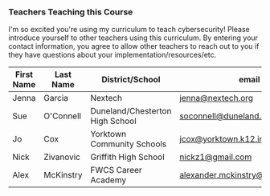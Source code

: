 ### Teachers Teaching this Course

I'm so excited you're using my curriculum to teach cybersecurity!  Please introduce yourself to other teachers using this curriculum.  By entering your contact information, you agree to allow other teachers to reach out to you if they have questions about your implementation/resources/etc.

|First Name|Last Name|District/School|email|
|----|----|----|----|
|Jenna|Garcia|Nextech|jenna@nextech.org|
|Sue|O'Connell|Duneland/Chesterton High School|soconnell@duneland.k12.in.us|
|Jo|Cox|Yorktown Community Schools|jcox@yorktown.k12.in.us|
|Nick|Zivanovic|Griffith High School|nickz1@gmail.com|
|Alex|McKinstry|FWCS Career Academy|alexander.mckinstry@fwcs.k12.in.us|

